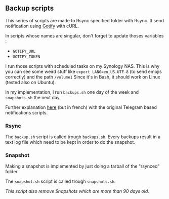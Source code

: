 ## Backup scripts

This series of scripts are made to Rsync specified 
folder with Rsync. It send notification using 
[Gotify](https://gotify.net) with cURL.

In scripts whose names are singular, 
don't forget to update thoses variables :

* `GOTIFY_URL`
* `GOTIFY_TOKEN`

I run those scripts with scheduled tasks on my 
Synology NAS. This is why you can see some weird stuff 
like `export LANG=en_US.UTF-8` (to send emojis correctly) 
and the path `/volume1`
Since it's in Bash, it should work on Linux (tested also on Ubuntu).

In my implementation, I run `backups.sh` one day of the week 
and `snapshots.sh` the next day.

Further explanation 
[here](https://www.scrample.xyz/sauvegarde-avec-rsync/) 
(but in french) with the original Telegram based notifications scripts.


### Rsync

The `backup.sh` script is called trough `backups.sh`.
Every backups result in a text log file which need to be kept 
in order to do the snapshot.


### Snapshot

Making a snapshot is implemented by just doing a 
tarball of the "rsynced" folder.

The `snapshot.sh` script is called trough `snapshots.sh`.

*This script also remove Snapshots which are more than 90 days old.*